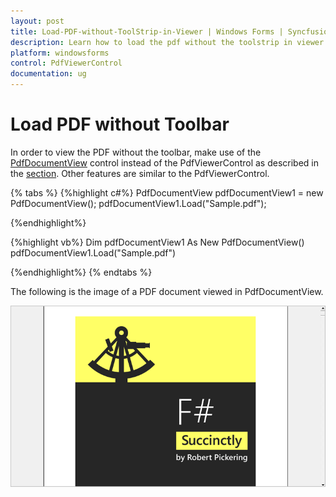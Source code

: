 ```yaml
---
layout: post
title: Load-PDF-without-ToolStrip-in-Viewer | Windows Forms | Syncfusion
description: Learn how to load the pdf without the toolstrip in viewer by using PdfDocumentView control instead of PdfViewerControl.
platform: windowsforms
control: PdfViewerControl
documentation: ug
---
```


# Load PDF without Toolbar

In order to view the PDF without the toolbar, make use of the [PdfDocumentView](https://help.syncfusion.com/cr/windowsforms/Syncfusion.Windows.Forms.PdfViewer.PdfDocumentView.html) control instead of the PdfViewerControl as described in the [section](https://help.syncfusion.com/windowsforms/pdf-viewer/getting-started#adding-pdfdocumentview-to-an-application). Other features are similar to the PdfViewerControl.


{% tabs %}
{%highlight c#%}
PdfDocumentView pdfDocumentView1 = new PdfDocumentView();
pdfDocumentView1.Load("Sample.pdf");

{%endhighlight%}

{%highlight vb%}
Dim pdfDocumentView1 As New PdfDocumentView()
pdfDocumentView1.Load("Sample.pdf")

{%endhighlight%}
{% endtabs %}

The following is the image of a PDF document viewed in PdfDocumentView.

![Load PDF Without Toolstrip in Windows PDF Viewer](Load-PDF-without-ToolStrip-in-Viewer_images/Load-PDF-without-ToolStrip-in-Viewer_img1.png)



